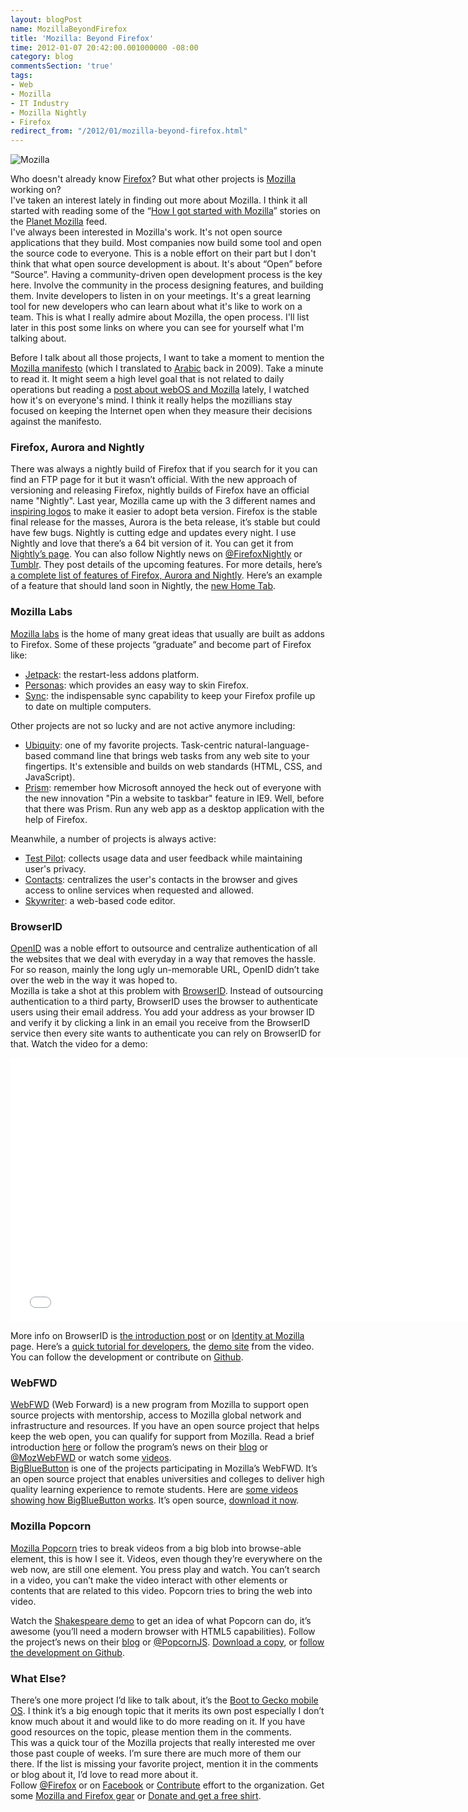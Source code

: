 ```yaml
---
layout: blogPost
name: MozillaBeyondFirefox
title: 'Mozilla: Beyond Firefox'
time: 2012-01-07 20:42:00.001000000 -08:00
category: blog
commentsSection: 'true'
tags:
- Web
- Mozilla
- IT Industry
- Mozilla Nightly
- Firefox
redirect_from: "/2012/01/mozilla-beyond-firefox.html"
---
```

<img class="imageOnRight" title="Mozilla" src="{{ site.imgFolder_blog }}{{ page.name }}/MozillaLogo.jpg">  

Who doesn't already know [Firefox](http://www.mozilla.org/en-US/firefox/fx/)? But what other projects is [Mozilla](http://www.mozilla.org/) working on?   
I've taken an interest lately in finding out more about Mozilla. I think it all started with reading some of the “[How I got started with Mozilla](https://wiki.mozilla.org/index.php?title=Mozilla.org/Contribute/Stories&amp;amp;diff=377200&amp;amp;oldid=prev "Mozilla.org/Contribute/Stories&amp;amp;diff=377200&amp;amp;oldid=prev")” stories on the [Planet Mozilla](http://planet.mozilla.org/) feed.   
I've always been interested in Mozilla's work. It's not open source applications that they build. Most companies now build some tool and open the source code to everyone. This is a noble effort on their part but I don't think that what open source development is about. It's about “Open” before “Source”. Having a community-driven open development process is the key here. Involve the community in the process designing features, and building them. Invite developers to listen in on your meetings. It's a great learning tool for new developers who can learn about what it's like to work on a team. This is what I really admire about Mozilla, the open process. I'll list later in this post some links on where you can see for yourself what I'm talking about.  

Before I talk about all those projects, I want to take a moment to mention the [Mozilla manifesto](http://www.mozilla.org/about/manifesto.en.html) (which I translated to [Arabic](http://www.mozilla.org/about/manifesto.ar.html) back in 2009). Take a minute to read it. It might seem a high level goal that is not related to daily operations but reading a [post about webOS and Mozilla](http://philikon.wordpress.com/2011/12/11/take-webos-mozilla/) lately, I watched how it's on everyone's mind. I think it really helps the mozillians stay focused on keeping the Internet open when they measure their decisions against the manifesto.  

### Firefox, Aurora and Nightly
There was always a nightly build of Firefox that if you search for it you can find an FTP page for it but it wasn’t official. With the new approach of versioning and releasing Firefox, nightly builds of Firefox have an official name "Nightly". Last year, Mozilla came up with the 3 different names and [inspiring logos](http://downloadsquad.switched.com/2011/04/11/new-firefox-nightly-and-aurora-logos-unearthed-and-how-to-enabl/) to make it easier to adopt beta version. Firefox is the stable final release for the masses, Aurora is the beta release, it’s stable but could have few bugs. Nightly is cutting edge and updates every night. I use Nightly and love that there’s a 64 bit version of it. You can get it from [Nightly’s page](http://nightly.mozilla.org/). You can also follow Nightly news on [@FirefoxNightly](https://twitter.com/#!/firefoxnightly) or [Tumblr](http://firefoxnightly.tumblr.com/). They post details of the upcoming features. For more details, here’s [a complete list of features of Firefox, Aurora and Nightly](https://wiki.mozilla.org/Features/Release_Tracking). Here’s an example of a feature that should land soon in Nightly, the [new Home Tab](http://people.mozilla.com/~jboriss/specs/home_tab_first_iteration_spec1.png).

### Mozilla Labs

[Mozilla labs](http://mozillalabs.com/) is the home of many great ideas that usually are built as addons to Firefox. Some of these projects “graduate” and become part of Firefox like:  
- [Jetpack](http://mozillalabs.com/jetpack/): the restart-less addons platform.  
- [Personas](http://mozillalabs.com/personas/): which provides an easy way to skin Firefox.  
- [Sync](http://mozillalabs.com/sync/): the indispensable sync capability to keep your Firefox profile up to date on multiple computers.

Other projects are not so lucky and are not active anymore including:

- [Ubiquity](http://mozillalabs.com/ubiquity/): one of my favorite projects. Task-centric natural-language-based command line that brings web tasks from any web site to your fingertips. It's extensible and builds on web standards (HTML, CSS, and JavaScript).  
- [Prism](http://mozillalabs.com/prism/): remember how Microsoft annoyed the heck out of everyone with the new innovation "Pin a website to taskbar" feature in IE9. Well, before that there was Prism. Run any web app as a desktop application with the help of Firefox.  

Meanwhile, a number of projects is always active:

- [Test Pilot](http://mozillalabs.com/testpilot/): collects usage data and user feedback while maintaining user's privacy.  <li>[Contacts](http://mozillalabs.com/contacts/): centralizes the user's contacts in the browser and gives access to online services when requested and allowed.  
- [Skywriter](http://mozillalabs.com/skywriter/): a web-based code editor.

### BrowserID
[OpenID](http://en.wikipedia.org/wiki/OpenID) was a noble effort to outsource and centralize authentication of all the websites that we deal with everyday in a way that removes the hassle. For so reason, mainly the long ugly un-memorable URL, OpenID didn’t take over the web in the way it was hoped to.  
Mozilla is take a shot at this problem with [BrowserID](http://www.BrowserID.org). Instead of outsourcing authentication to a third party, BrowserID uses the browser to authenticate users using their email address. You add your address as your browser ID and verify it by clicking a link in an email you receive from the BrowserID service then every site wants to authenticate you can rely on BrowserID for that. Watch the video for a demo:  
    
<iframe width="750" height="422" src="//www.youtube.com/embed/l0t9yDLAmFo" frameborder="0" allowfullscreen></iframe>

More info on BrowserID is [the introduction post](http://identity.mozilla.com/post/7616727542/introducing-browserid-a-better-way-to-sign-in) or on [Identity at Mozilla](http://identity.mozilla.com/) page. Here’s a [quick tutorial for developers](https://browserid.org/developers), the [demo site](http://myfavoritebeer.org/) from the video. You can follow the development or contribute on [Github](https://github.com/mozilla/browserid).

### WebFWD
[WebFWD](https://webfwd.org) (Web Forward) is a new program from Mozilla to support open source projects with mentorship, access to Mozilla global network and infrastructure and resources. If you have an open source project that helps keep the web open, you can qualify for support from Mozilla. Read a brief introduction [here](https://webfwd.org/about/index.html) or follow the program’s news on their [blog](http://blog.webfwd.org/) or [@MozWebFWD](https://twitter.com/#!/mozwebfwd) or watch some [videos](http://vimeo.com/webfwd).  
[BigBlueButton](http://bigbluebutton.org/) is one of the projects participating in Mozilla’s WebFWD. It’s an open source project that enables universities and colleges to deliver high quality learning experience to remote students. Here are [some videos showing how BigBlueButton works](http://bigbluebutton.org/content/videos). It’s open source, [download it now](http://code.google.com/p/bigbluebutton/).

### Mozilla Popcorn
[Mozilla Popcorn](http://mozillapopcorn.org/) tries to break videos from a big blob into browse-able element, this is how I see it. Videos, even though they’re everywhere on the web now, are still one element. You press play and watch. You can’t search in a video, you can’t make the video interact with other elements or contents that are related to this video. Popcorn tries to bring the web into video.  

Watch the [Shakespeare demo](http://katehudsondesign.com/demos/popcornmacbeth/) to get an idea of what Popcorn can do, it’s awesome (you’ll need a modern browser with HTML5 capabilities). Follow the project’s news on their [blog](http://mozillapopcorn.org/blog/) or [@PopcornJS](https://twitter.com/#!/popcornjs). [Download a copy](http://mozillapopcorn.org/popcornjs/), or [follow the development on Github](https://github.com/webmademovies/popcorn-js).

### What Else?
There’s one more project I’d like to talk about, it’s the [Boot to Gecko mobile OS](https://wiki.mozilla.org/B2G). I think it’s a big enough topic that it merits its own post especially I don’t know much about it and would like to do more reading on it. If you have good resources on the topic, please mention them in the comments.  
This was a quick tour of the Mozilla projects that really interested me over those past couple of weeks. I’m sure there are much more of them our there. If the list is missing your favorite project, mention it in the comments or blog about it, I’d love to read more about it.  
Follow [@Firefox](https://twitter.com/#!/firefox) or on [Facebook](https://www.facebook.com/Firefox) or [Contribute](https://www.mozilla.org/contribute/) effort to the organization. Get some [Mozilla and Firefox gear](http://store.mozilla.org/) or [Donate and get a free shirt](https://donate.mozilla.org/page/contribute/openwebfund?WT.ac=shirt_us).     